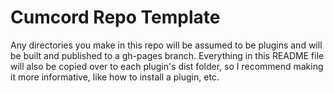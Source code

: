 # Cumcord Repo Template
Any directories you make in this repo will be assumed to be plugins and will be built and published to a gh-pages branch.
Everything in this README file will also be copied over to each plugin's dist folder, so I recommend making it more informative, like how to install a plugin, etc.
